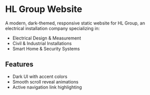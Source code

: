 # HL Group Website

A modern, dark-themed, responsive static website for HL Group, an electrical installation company specializing in:

- Electrical Design & Measurement
- Civil & Industrial Installations
- Smart Home & Security Systems

## Features

- Dark UI with accent colors
- Smooth scroll reveal animations
- Active navigation link highlighting
